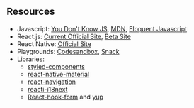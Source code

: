 ## Resources
- Javascript: [You Don't Know JS](https://github.com/getify/You-Dont-Know-JS), [MDN](https://developer.mozilla.org/en-US/), [Eloquent Javascript](https://eloquentjavascript.net/)
- React.js: [Current Official Site](https://reactjs.org/), [Beta Site](https://beta.reactjs.org/)
- React Native: [Official Site](https://reactnative.dev/)
- Playgrounds: [Codesandbox](https://codesandbox.io/), [Snack](https://snack.expo.dev/)
- Libraries:
    - [styled-components]()
    - [react-native-material](https://www.react-native-material.com/)
    - [react-navigation](https://reactnavigation.org/)
    - [reacti-i18next](https://react.i18next.com/)
    - [React-hook-form](https://react-hook-form.com/) and [yup](https://github.com/jquense/yup)